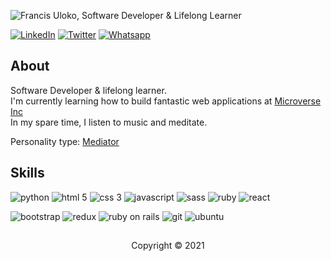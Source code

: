 
<p>
   <img src="./banner.gif" alt="Francis Uloko, Software Developer & Lifelong Learner"
</p>

<p>
   <a href="https://www.linkedin.com/in/francisuloko/" target="_blank"><img src="https://img.shields.io/badge/LinkedIn-%230077B5.svg?&style=for-the-badge&logo=linkedin&logoColor=white" alt="LinkedIn"></a>
  <a href="https://twitter.com/francisuloko" target="_blank"><img src="https://img.shields.io/badge/Twitter-1DA1F2.svg?&style=for-the-badge&logo=twitter&logoColor=white" alt="Twitter"></a>
  <a href="https://api.whatsapp.com/send?phone=+2348065818531" target="_blank"><img src="https://img.shields.io/badge/WhatsApp-25D366?style=for-the-badge&logo=whatsapp&logoColor=white" alt="Whatsapp"></a>
</p>

<h2>About</h2>
<p>
   Software Developer & lifelong learner.
   <br />I'm currently learning how to build fantastic web applications at <a href="https://www.microverse.org/" target="_blank">Microverse Inc</a>
   <br /> In my spare time, I listen to music and meditate.
   <br />
</p>

Personality type: [Mediator](https://www.16personalities.com/infp-personality)

<h2>Skills</h2>
<p>
   <img src="https://img.shields.io/badge/Python-3776AB?style=for-the-badge&logo=python&logoColor=white" alt="python">
   <img src="https://img.shields.io/badge/HTML5-E34F26?style=for-the-badge&logo=html5&logoColor=white" alt="html 5">
   <img src="https://img.shields.io/badge/CSS3-1572B6?style=for-the-badge&logo=css3&logoColor=white" alt="css 3">
   <img src="https://img.shields.io/badge/JavaScript-F7DF1E?style=for-the-badge&logo=javascript&logoColor=black" alt="javascript">
   <img src="https://img.shields.io/badge/Sass-CC6699?style=for-the-badge&logo=sass&logoColor=white" alt="sass">
   <img src="https://img.shields.io/badge/Ruby-CC342D?style=for-the-badge&logo=ruby&logoColor=white" alt="ruby">
   <img src="https://img.shields.io/badge/React-20232A?style=for-the-badge&logo=react&logoColor=61DAFB" alt="react">
</p>
<p>
   <img src="https://img.shields.io/badge/Bootstrap-563D7C?style=for-the-badge&logo=bootstrap&logoColor=white" alt="bootstrap">
   <img src="https://img.shields.io/badge/Redux-593D88?style=for-the-badge&logo=redux&logoColor=white" alt="redux">
   <img src="https://img.shields.io/badge/Ruby_on_Rails-CC0000?style=for-the-badge&logo=ruby-on-rails&logoColor=white" alt="ruby on rails">
   <img src="https://img.shields.io/badge/Git-F05032?style=for-the-badge&logo=git&logoColor=white" alt="git">
   <img src="https://img.shields.io/badge/Ubuntu-E95420?style=for-the-badge&logo=ubuntu&logoColor=white" alt="ubuntu">
</p>
<h2></h2>
<p align="center" size="12">Copyright &copy; 2021</p>

<!--
**francisuloko/francisuloko** is a ✨ _special_ ✨ repository because its `README.md` (this file) appears on your GitHub profile.

Here are some ideas to get you started:

- 🔭 I’m currently working on ...
- 🌱 I’m currently learning ...
- 👯 I’m looking to collaborate on ...
- 🤔 I’m looking for help with ...
- 💬 Ask me about ...
- 📫 How to reach me: ...
- 😄 Pronouns: ...
- ⚡ Fun fact: ...
-->

